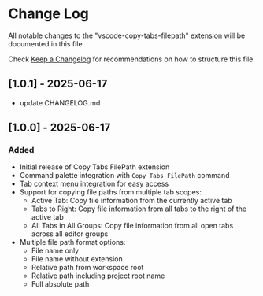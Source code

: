 # Change Log

All notable changes to the "vscode-copy-tabs-filepath" extension will be documented in this file.

Check [Keep a Changelog](http://keepachangelog.com/) for recommendations on how to structure this file.

## [1.0.1] - 2025-06-17

- update CHANGELOG.md

## [1.0.0] - 2025-06-17

### Added
- Initial release of Copy Tabs FilePath extension
- Command palette integration with `Copy Tabs FilePath` command
- Tab context menu integration for easy access
- Support for copying file paths from multiple tab scopes:
  - Active Tab: Copy file information from the currently active tab
  - Tabs to Right: Copy file information from all tabs to the right of the active tab
  - All Tabs in All Groups: Copy file information from all open tabs across all editor groups
- Multiple file path format options:
  - File name only
  - File name without extension
  - Relative path from workspace root
  - Relative path including project root name
  - Full absolute path
